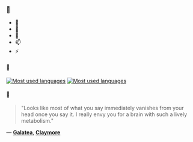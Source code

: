 ### 👋

- 🔭
- 🌱
- 💬
- 📫
- ⚡

#### 🧏

[![Most used languages](https://github-readme-stats-aynah.vercel.app/api/top-langs/?username=aynh&theme=solarized-dark&langs_count=6&layout=compact&hide_title=true)](https://github.com/anuraghazra/github-readme-stats#gh-dark-mode-only)
[![Most used languages](https://github-readme-stats-aynah.vercel.app/api/top-langs/?username=aynh&theme=solarized-light&langs_count=6&layout=compact&hide_title=true)](https://github.com/anuraghazra/github-readme-stats#gh-light-mode-only)

#### 💬

> "Looks like most of what you say immediately vanishes from your head once you say it. I really envy you for a brain with such a lively metabolism."

&mdash; [**Galatea**](https://myanimelist.net/character.php?q=Galatea&cat=character), [**Claymore**](https://myanimelist.net/search/all?q=Claymore&cat=all)
